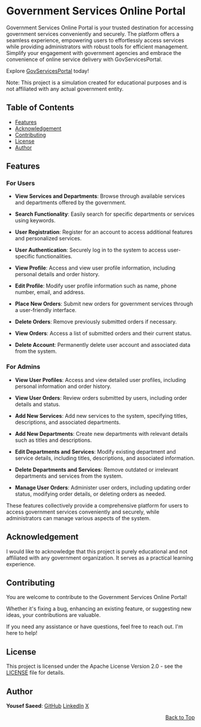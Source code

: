 <a name="readme-top"></a>

# Government Services Online Portal

Government Services Online Portal is your trusted destination for accessing government services conveniently and securely.
The platform offers a seamless experience, empowering users to effortlessly access services while providing administrators with robust tools for efficient management.
Simplify your engagement with government agencies and embrace the convenience of online service delivery with GovServicesPortal.

Explore [GovServicesPortal](https://govservicesportal.onrender.com/) today!

Note: This project is a simulation created for educational purposes and is not affiliated with any actual government entity.

## Table of Contents

- [Features](#features)
- [Acknowledgement](#acknowledgement)
- [Contributing](#contributing)
- [License](#license)
- [Author](#author)

## Features

### For Users

- **View Services and Departments**: Browse through available services and departments offered by the government.

- **Search Functionality**: Easily search for specific departments or services using keywords.

- **User Registration**: Register for an account to access additional features and personalized services.

- **User Authentication**: Securely log in to the system to access user-specific functionalities.

- **View Profile**: Access and view user profile information, including personal details and order history.

- **Edit Profile**: Modify user profile information such as name, phone number, email, and address.

- **Place New Orders**: Submit new orders for government services through a user-friendly interface.

- **Delete Orders**: Remove previously submitted orders if necessary.

- **View Orders**: Access a list of submitted orders and their current status.

- **Delete Account**: Permanently delete user account and associated data from the system.

### For Admins

- **View User Profiles**: Access and view detailed user profiles, including personal information and order history.

- **View User Orders**: Review orders submitted by users, including order details and status.

- **Add New Services**: Add new services to the system, specifying titles, descriptions, and associated departments.

- **Add New Departments**: Create new departments with relevant details such as titles and descriptions.

- **Edit Departments and Services**: Modify existing department and service details, including titles, descriptions, and associated information.

- **Delete Departments and Services**: Remove outdated or irrelevant departments and services from the system.

- **Manage User Orders**: Administer user orders, including updating order status, modifying order details, or deleting orders as needed.

These features collectively provide a comprehensive platform for users to access government services conveniently and securely,
while administrators can manage various aspects of the system.

## Acknowledgement

I would like to acknowledge that this project is purely educational and not affiliated with any government organization.
It serves as a practical learning experience.

## Contributing

You are welcome to contribute to the Government Services Online Portal!

Whether it's fixing a bug, enhancing an existing feature, or suggesting new ideas, your contributions are valuable.

If you need any assistance or have questions, feel free to reach out. I'm here to help!

## License

This project is licensed under the Apache License Version 2.0 - see the [LICENSE](LICENSE) file for details.

## Author

**Yousef Saeed**:
[GitHub](https://github.com/uosyph)
[LinkedIn](https://linkedin.com/in/uosyph)
[X](https://twitter.com/uosyph)

<p align="right"><a href="#readme-top">Back to Top</a></p>
